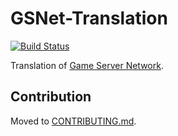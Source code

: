 # GSNet-Translation
[![Build Status](https://travis-ci.org/GSNET-WORK/GSN-Translation.svg?branch=master)](https://travis-ci.org/GSNET-WORK/GSN-Translation)

Translation of [Game Server Network](http://www.gsnet.work).
## Contribution
Moved to [CONTRIBUTING.md][1].

[1]: https://github.com/GSNET-WORK/GSN-Translation/blob/master/CONTRIBUTING.md
